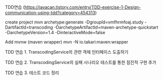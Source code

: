 
TDD연습 (https://javacan.tistory.com/entry/TDD-exercise-1-Design-communication-using-tdd?category=454313)

create project
mvn archetype:generate -DgroupId=vmfhrmfoaj.study -DartifactId=transcoding -DarchetypeArtifactId=maven-archetype-quickstart -DarchetypeVersion=1.4 -DinteractiveMode=false

Add mvnw (maven wrapper)
mvn -N io.takari:maven:wrapper

TDD 연습 1. TranscodingService의 관련 객체 인터페이스 도출하기

TDD 연습 2. TranscodingService의 실패 시나리오 테스트를 통한 점진적 구현 추가

TDD 연습 3. 테스트 코드 정리